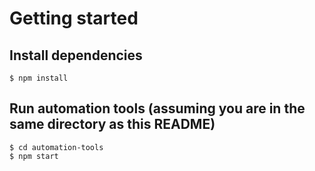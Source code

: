 Getting started
=============

Install dependencies
--------------------
`$ npm install`


Run automation tools (assuming you are in the same directory as this README)
----------------------------------------------------------------------------
```
$ cd automation-tools
$ npm start
```
